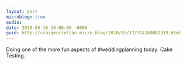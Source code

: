 ```yaml
---
layout: post
microblog: true
audio: 
date: 2010-05-16 18:00:00 -0600
guid: http://craigmcclellan.micro.blog/2010/05/17/t14160081319.html
---
```

Doing one of the more fun aspects of #weddingplanning today: Cake Testing.
